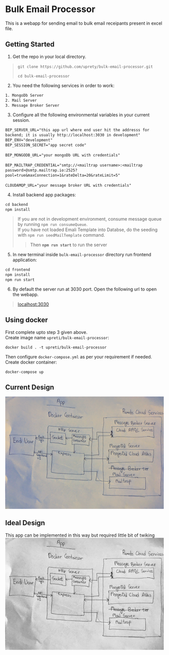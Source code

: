 # Bulk Email Processor

This is a webapp for sending email to bulk email receipants present in excel file.

## Getting Started
1. Get the repo in your local directory.
>`git clone https://github.com/uprety/bulk-email-processor.git`
>```
>cd bulk-email-processor
>```

2. You need the following services in order to work:
```
1. MongoDb Server
2. Mail Server
3. Message Broker Server
```

3. Configure all the following environmental variables in your current session.
```
BEP_SERVER_URL="this app url where end user hit the addresss for backend; it is usually http://localhost:3030 in development"
BEP_ENV="development"
BEP_SESSION_SECRET="app secret code"

BEP_MONGODB_URL="your mongoDb URL with credentials"

BEP_MAILTRAP_CREDENTIAL="smtp://<mailtrap username>:<mailtrap password>@smtp.mailtrap.io:2525?pool=true&maxConnection=1&rateDelta=20&rateLimit=5"

CLOUDAMQP_URL="your message broker URL with credentials"
```

4. Install backend app packages: 
```
cd backend
npm install 
```
>If you are not in development environment, consume message queue by running  `npm run consumeQueue`.<br/>
>If you have not loaded Emali Template into Databse, do the seeding with `npm run seedMailTemplate` command.<br/>
>>Then **`npm run start`** to run the server 

5. In new terminal inside `bulk-email-processor` directory run frontend application:
```
cd frontend
npm install
npm run start
```
6. By default the server run at 3030 port. Open the following url to open the webapp.
>[localhost:3030](http://localhost:3030)

## Using docker
First complete upto step 3 given above. <br/>
Create image name `upreti/bulk-email-processor`:
```
docker build . -t upreti/bulk-email-processor
```
Then configure `docker-compose.yml` as per your requirement if needed. 
Create docker container:
```
docker-compose up
```




## Current Design
![Screenshot](./img/current_design.jpg)

## Ideal Design
This app can be implemented in this way but required little bit of twiking
![Screenshot](./img/ideal_design.jpg)
